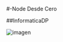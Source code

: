 #-Node Desde Cero

##InformaticaDP

![imagen](https://user-images.githubusercontent.com/52834318/192405812-a4a8a590-3fdd-40cc-b703-7f2a60727bfe.png)

